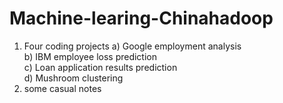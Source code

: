 # Machine-learing-Chinahadoop
1) Four coding projects
  a) Google employment analysis  
  b) IBM employee loss prediction  
  c) Loan application results prediction  
  d) Mushroom clustering  
2) some casual notes
